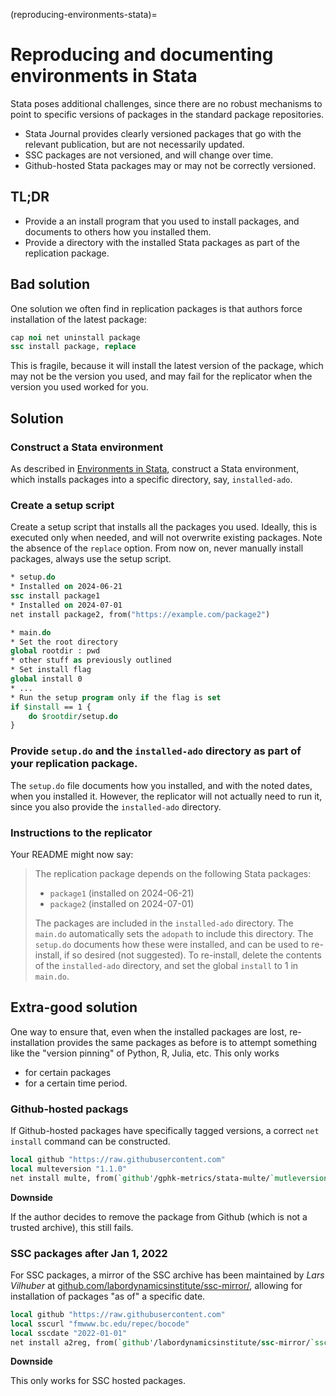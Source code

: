 (reproducing-environments-stata)=
# Reproducing and documenting environments in Stata

Stata poses additional challenges, since there are no robust mechanisms to point to specific versions of packages in the standard package repositories.

- Stata Journal provides clearly versioned packages that go with the relevant publication, but are not necessarily updated.
- SSC packages are not versioned, and will change over time.
- Github-hosted Stata packages may or may not be correctly versioned. 




## TL;DR

- Provide a an install program that you used to install packages, and documents to others how you installed them.
- Provide a directory with the installed Stata packages as part of the replication package.

## Bad solution

One solution we often find in replication packages is that authors force installation of the latest package:

```stata
cap noi net uninstall package
ssc install package, replace
```	

This is fragile, because it will install the latest version of the package, which may not be the version you used, and may fail for the replicator when the version you used worked for you.

## Solution

### Construct a Stata environment 

As described in [Environments in Stata](stata-environments), construct a Stata environment, which installs packages into a specific directory, say, `installed-ado`.

### Create a setup script

Create a setup script that installs all the packages you used. Ideally, this is executed only when needed, and will not overwrite existing packages. Note the absence of the `replace` option. From now on, never manually install packages, always use the setup script.

```stata
* setup.do
* Installed on 2024-06-21
ssc install package1
* Installed on 2024-07-01
net install package2, from("https://example.com/package2")
``` 

```stata
* main.do
* Set the root directory
global rootdir : pwd
* other stuff as previously outlined
* Set install flag
global install 0
* ...
* Run the setup program only if the flag is set
if $install == 1 {
    do $rootdir/setup.do
}
```

### Provide `setup.do` and the `installed-ado` directory as part of your replication package.

The `setup.do` file documents how you installed, and with the noted dates, when you installed it. However, the replicator will not actually need to run it, since you also provide the `installed-ado` directory.

### Instructions to the replicator

Your README might now say:

> The replication package depends on the following Stata packages:
>
> - `package1` (installed on 2024-06-21)
> - `package2` (installed on 2024-07-01)
>
> The packages are included in the `installed-ado` directory. The `main.do` automatically sets the `adopath` to include this directory.
> The `setup.do` documents how these were installed, and can be used to re-install, if so desired (not suggested).
> To re-install, delete the contents of the `installed-ado` directory, and set the global `install` to 1 in `main.do`.



## Extra-good solution

One way to ensure that, even when the installed packages are lost, re-installation provides the same packages as before is to attempt something like the "version pinning" of Python, R, Julia, etc. This only works 

- for certain packages
- for a certain time period.

### Github-hosted packags

If Github-hosted packages have specifically tagged versions, a correct `net install` command can be constructed. 

```stata
local github "https://raw.githubusercontent.com"
local multeversion "1.1.0"
net install multe, from(`github'/gphk-metrics/stata-multe/`mutleversion'/)
```

**Downside**

If the author decides to remove the package from Github (which is not a trusted archive), this still fails.

### SSC packages after Jan 1, 2022

For SSC packages, a mirror of the SSC archive has been maintained by *Lars Vilhuber* at [github.com/labordynamicsinstitute/ssc-mirror/](https://github.com/labordynamicsinstitute/ssc-mirror/), allowing for installation of packages "as of" a specific date.

```stata
local github "https://raw.githubusercontent.com"
local sscurl "fmwww.bc.edu/repec/bocode"
local sscdate "2022-01-01"
net install a2reg, from(`github'/labordynamicsinstitute/ssc-mirror/`sscdate'/`sscurl'/a)
```

**Downside**

This only works for SSC hosted packages.

